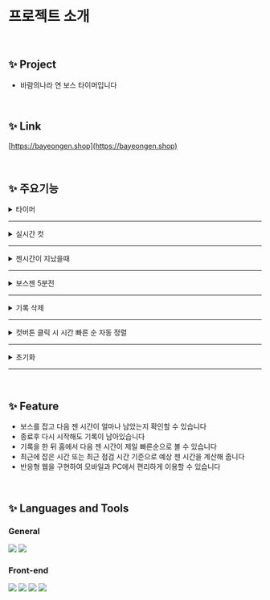 # 프로젝트 소개

</br>

## ✨ Project

- 바람의나라 연 보스 타이머입니다

</br>

## ✨ Link

[https://bayeongen.shop](https://bayeongen.shop)

</br>

## ✨ 주요기능

<details>
  <summary> 타이머 </summary>
    <img width="700" src="img/timer.gif"/>  
</details>

---

<details>
  <summary> 실시간 컷 </summary>
    <img width="700" src="img/realtimecut.gif"/>  
</details>

---

<details>
  <summary> 젠시간이 지났을때 </summary>
    <img width="700" src="img/pasttime.png"/>  
</details>

---

<details>
  <summary> 보스젠 5분전 </summary>
    <img width="700" src="img/fiveminutes.gif"/>  
</details>

---

<details>
  <summary> 기록 삭제 </summary>
    <img width="700" src="img/delete.gif"/>  
</details>

---

<details>
  <summary> 컷버튼 클릭 시 시간 빠른 순 자동 정렬 </summary>
    <img width="700" src="img/autosort.gif"/>  
</details>

---

<details>
  <summary> 초기화 </summary>
    <img width="700" src="img/reset.gif"/>  
</details>

---

<!-- <details>
  <summary> 타이머 </summary>
    <img width="700" src=""/>
</details> -->

 </br>

## ✨ Feature

- 보스를 잡고 다음 젠 시간이 얼마나 남았는지 확인할 수 있습니다
- 종료후 다시 시작해도 기록이 남아있습니다
- 기록을 한 뒤 홈에서 다음 젠 시간이 제일 빠른순으로 볼 수 있습니다
- 최근에 잡은 시간 또는 최근 점검 시간 기준으로 예상 젠 시간을 계산해 줍니다
- 반응형 웹을 구현하여 모바일과 PC에서 편리하게 이용할 수 있습니다

</br>

## ✨ Languages and Tools

### General

<img src="https://img.shields.io/badge/javascript-F7DF1E?style=for-the-badge&logo=javascript&logoColor=black" height="40"> <img src="https://img.shields.io/badge/Node.js-339933?style=for-the-badge&logo=Node.js&logoColor=white" height="40">

### Front-end

<img src="https://img.shields.io/badge/react-61DAFB?style=for-the-badge&logo=react&logoColor=black" height="40"> <img src="https://img.shields.io/badge/html-E34F26?style=for-the-badge&logo=html5&logoColor=white" height="40"> <img src="https://img.shields.io/badge/css-1572B6?style=for-the-badge&logo=css3&logoColor=white" height="40"> <img src="https://img.shields.io/badge/styled components-DB7093?style=for-the-badge&logo=styled-components&logoColor=black" height="40">
